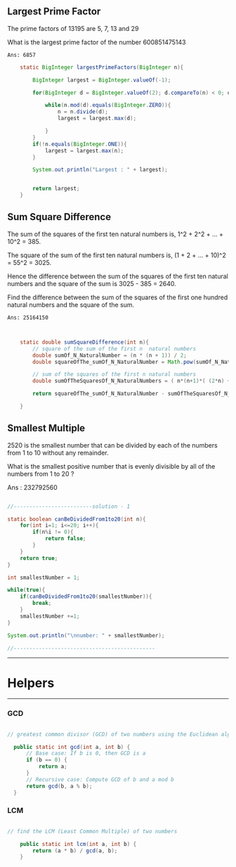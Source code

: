 
## Largest Prime Factor
  The prime factors of $13195$ are 5, 7, 13 and 29
  
  What is the largest prime factor of the number 600851475143
  


    Ans: 6857

```java
    static BigInteger largestPrimeFactors(BigInteger n){

        BigInteger largest = BigInteger.valueOf(-1);

        for(BigInteger d = BigInteger.valueOf(2); d.compareTo(n) < 0; d = d.add(BigInteger.ONE) ){

            while(n.mod(d).equals(BigInteger.ZERO)){
                n = n.divide(d);
                largest = largest.max(d);

            }
        }
        if(!n.equals(BigInteger.ONE)){
            largest = largest.max(n);
        }

        System.out.println("Largest : " + largest);


        return largest;
    }
```

## Sum Square Difference

  The sum of the squares of the first ten natural numbers is,
  1^2 + 2^2 + ... + 10^2 = 385.
  
  The square of the sum of the first ten natural numbers is,
  (1 + 2 + ... + 10)^2 = 55^2 = 3025.
    
  Hence the difference between the sum of the squares of the first ten natural numbers and the square of the sum is 3025 - 385 = 2640.
  
  Find the difference between the sum of the squares of the first one hundred natural numbers and the square of the sum.
  
  
    Ans: 25164150

```java


    static double sumSquareDifference(int n){
        // square of the sum of the first n  natural numbers
        double sumOf_N_NaturalNumber = (n * (n + 1)) / 2;
        double squareOfThe_sumOf_N_NaturalNumber = Math.pow(sumOf_N_NaturalNumber, 2);

        // sum of the squares of the first n natural numbers
        double sumOfTheSquaresOf_N_NaturalNumbers = ( n*(n+1)*( (2*n) + 1) ) / 6;

        return squareOfThe_sumOf_N_NaturalNumber - sumOfTheSquaresOf_N_NaturalNumbers;

    }
```


## Smallest Multiple

2520 is the smallest number that can be divided by each of the numbers from 1  to 10  without any remainder.

What is the smallest positive number that is evenly divisible by all of the numbers from 1  to 20 ?


  Ans : 232792560


```java

//-------------------------solution - 1

static boolean canBeDividedFrom1to20(int n){
    for(int i=1; i<=20; i++){
        if(n%i != 0){
            return false;
        }
    }
    return true;
}

int smallestNumber = 1;

while(true){
    if(canBeDividedFrom1to20(smallestNumber)){
        break;
    }
    smallestNumber +=1;
}

System.out.println("\nnumber: " + smallestNumber);

//---------------------------------------------

```











---


# Helpers

---

### GCD
```java

// greatest common divisor (GCD) of two numbers using the Euclidean algorithm

  public static int gcd(int a, int b) {
      // Base case: If b is 0, then GCD is a
      if (b == 0) {
          return a;
      }
      // Recursive case: Compute GCD of b and a mod b
      return gcd(b, a % b);
  }

```

### LCM

```java

// find the LCM (Least Common Multiple) of two numbers

    public static int lcm(int a, int b) {
        return (a * b) / gcd(a, b);
    }
    
```



















